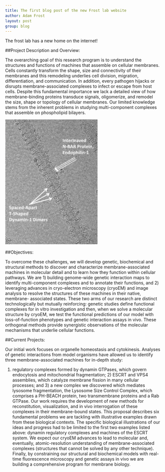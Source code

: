 ```yaml
---
title: The first blog post of the new Frost lab website
author: Adam Frost
layout: post
group: blog
---
```


<!-- Content goes here in the markdown format. The page title should be saved as Year-Month-Day-Title.md in the _posts folder when draft is complete to publish -->

The frost lab has a new home on the internet!

<!--more-->

##Project Description and Overview:

The overarching goal of this research program is to understand the structures and functions of machines 
that assemble on cellular membranes. Cells constantly transform the shape, size and connectivity of their 
membranes and this remodeling underlies cell division, migration, differentiation, and communication. 
In addition, every pathogen hijacks or disrupts membrane-associated complexes to infect or escape from 
host cells. Despite this fundamental importance we lack a detailed view of how membrane-binding proteins 
transduce signals, oligomerize, and remodel the size, shape or topology of cellular membranes. Our 
limited knowledge stems from the inherent problems in studying multi-component complexes that assemble 
on phospholipid bilayers.

<img class="u-max-full-width" src="/static/img/research/nih_desc.png"/>

##Objectives:

To overcome these challenges, we will develop genetic, biochemical and structural methods to discover 
and characterize membrane-associated machines in molecular detail and to learn how they function within 
cellular pathways. We are 1) building genome-wide genetic interaction maps to identify multi-component 
complexes and to annotate their functions, and 2) leveraging advances in cryo-electron microscopy 
(cryoEM) and image analysis to resolve the structures of these machines in their native, membrane-
associated states. These two arms of our research are distinct technologically but mutually reinforcing: 
genetic studies define functional complexes for in vitro investigation and then, when we solve a 
molecular structure by cryoEM, we test the functional predictions of our model with loss-of-function 
phenotypes and genetic interaction assays in vivo. These orthogonal methods provide synergistic 
observations of the molecular mechanisms that underlie cellular functions. 

##Current Projects:

Our initial work focuses on organelle homeostasis and cytokinesis. Analyses of genetic interactions 
from model organisms have allowed us to identify three membrane-associated machines for in-depth study: 
1) regulatory complexes formed by dynamin GTPases, which govern endocytosis and mitochondrial 
fragmentation; 2) ESCRT and VPS4 assemblies, which catalyze membrane fission in many cellular 
processes; and 3) a new complex we discovered which mediates lysosome fragmentation, the Lysosome 
Size Control Complex, which comprises a PH-BEACH protein, two transmembrane proteins and a Rab 
GTPase. Our work requires the development of new methods for reconstitution, visualization, and 
in vivo interrogation of these complexes in their membrane-bound states. This proposal describes 
six fundamental problems we are tackling with illustrative examples drawn from these biological 
contexts. The specific biological illustrations of our ideas and progress had to be limited to the 
first two examples listed above: dynamin regulatory complexes and machines of the ESCRT system. We 
expect our cryoEM advances to lead to molecular and, eventually, atomic-resolution understanding of 
membrane-associated complexes (structures that cannot be solved by any other technique). Finally, by 
constraining our structural and biochemical models with real-time fluorescence microscopy and genetic 
assays in vivo we are building a comprehensive program for membrane biology. 